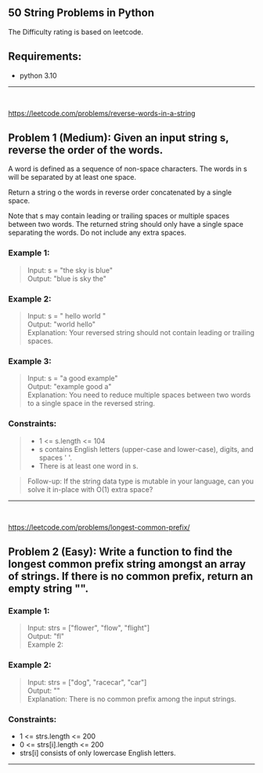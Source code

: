 ## 50 String Problems in Python
The Difficulty rating is based on leetcode.

## Requirements: 
- python 3.10 

***
<br />

https://leetcode.com/problems/reverse-words-in-a-string
## Problem 1 (Medium): Given an input string s, reverse the order of the words. 
A word is defined as a sequence of non-space characters. The words in s will be separated by at least one space.

Return a string o the words in reverse order concatenated by a single space.

Note that s may contain leading or trailing spaces or multiple spaces between two words. The returned string should only have a single space separating the words. Do not include any extra spaces.

### Example 1:
>Input: s = "the sky is blue" \
>Output: "blue is sky the"
### Example 2:

>Input: s = "  hello world  " \
>Output: "world hello" \
>Explanation: Your reversed string should not contain leading or trailing spaces.
### Example 3:

>Input: s = "a good   example" \
>Output: "example good a" \
>Explanation: You need to reduce multiple spaces between two words to a single space in the reversed string.
 
### Constraints:
>- 1 <= s.length <= 104
>- s contains English letters (upper-case and lower-case), digits, and spaces ' '.
> - There is at least one word in s.
 
> Follow-up: If the string data type is mutable in your language, can you solve it in-place with O(1) extra space? 
***
<br />

https://leetcode.com/problems/longest-common-prefix/
## Problem 2 (Easy): Write a function to find the longest common prefix string amongst an array of strings. If there is no common prefix, return an empty string "".

### Example 1:

> Input: strs = ["flower", "flow", "flight"] \
> Output: "fl" \
> Example 2:

### Example 2:

> Input: strs = ["dog", "racecar", "car"] \
> Output: "" \
Explanation: There is no common prefix among the input strings.
 
### Constraints:

- 1 <= strs.length <= 200
- 0 <= strs[i].length <= 200
- strs[i] consists of only lowercase English letters.
***
<br />